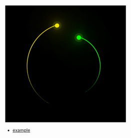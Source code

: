 ![Alt text](image.jpg)
- <a href="https://marcoliu1020.github.io/Rotating-Loader/" target="_blank">example</a>